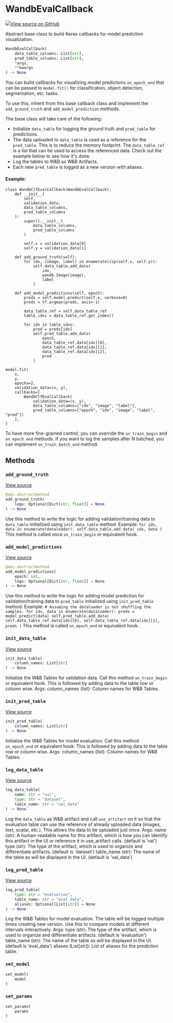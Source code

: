 # WandbEvalCallback



[![](https://www.tensorflow.org/images/GitHub-Mark-32px.png)View source on GitHub](https://www.github.com/wandb/client/tree/d0df1ddb23bdba0bec8d9be906336625a603439d/wandb/integration/keras/callbacks/tables_builder.py#L10-L229)



Abstract base class to build Keras callbacks for model prediction visualization.

```python
WandbEvalCallback(
    data_table_columns: List[str],
    pred_table_columns: List[str],
    *args,
    **kwargs
) -> None
```




You can build callbacks for visualizing model predictions `on_epoch_end`
that can be passed to `model.fit()` for classification, object detection,
segmentation, etc. tasks.

To use this, inherit from this base callback class and implement the `add_ground_truth`
and `add_model_prediction` methods.

The base class will take care of the following:
- Initialize `data_table` for logging the ground truth and
    `pred_table` for predictions.
- The data uploaded to `data_table` is used as a reference for the
    `pred_table`. This is to reduce the memory footprint. The `data_table_ref`
    is a list that can be used to access the referenced data.
    Check out the example below to see how it's done.
- Log the tables to W&B as W&B Artifacts.
- Each new `pred_table` is logged as a new version with aliases.

#### Example:

```
class WandbClfEvalCallback(WandbEvalCallback):
    def __init__(
        self,
        validation_data,
        data_table_columns,
        pred_table_columns
    ):
        super().__init__(
            data_table_columns,
            pred_table_columns
        )

        self.x = validation_data[0]
        self.y = validation_data[1]

    def add_ground_truth(self):
        for idx, (image, label) in enumerate(zip(self.x, self.y)):
            self.data_table.add_data(
                idx,
                wandb.Image(image),
                label
            )

    def add_model_predictions(self, epoch):
        preds = self.model.predict(self.x, verbose=0)
        preds = tf.argmax(preds, axis=-1)

        data_table_ref = self.data_table_ref
        table_idxs = data_table_ref.get_index()

        for idx in table_idxs:
            pred = preds[idx]
            self.pred_table.add_data(
                epoch,
                data_table_ref.data[idx][0],
                data_table_ref.data[idx][1],
                data_table_ref.data[idx][2],
                pred
            )

model.fit(
    x,
    y,
    epochs=2,
    validation_data=(x, y),
    callbacks=[
        WandbClfEvalCallback(
            validation_data=(x, y),
            data_table_columns=["idx", "image", "label"],
            pred_table_columns=["epoch", "idx", "image", "label", "pred"])
    ],
)
```


To have more fine-grained control, you can override the `on_train_begin` and
`on_epoch_end` methods. If you want to log the samples after N batched, you
can implement `on_train_batch_end` method.

## Methods

<h3 id="add_ground_truth"><code>add_ground_truth</code></h3>

[View source](https://www.github.com/wandb/client/tree/d0df1ddb23bdba0bec8d9be906336625a603439d/wandb/integration/keras/callbacks/tables_builder.py#L127-L141)

```python
@abc.abstractmethod
add_ground_truth(
    logs: Optional[Dict[str, float]] = None
) -> None
```

Use this method to write the logic for adding validation/training
data to `data_table` initialized using `init_data_table` method.
Example:
    ```
    for idx, data in enumerate(dataloader):
        self.data_table.add_data(
            idx,
            data
        )
    ```
This method is called once `on_train_begin` or equivalent hook.

<h3 id="add_model_predictions"><code>add_model_predictions</code></h3>

[View source](https://www.github.com/wandb/client/tree/d0df1ddb23bdba0bec8d9be906336625a603439d/wandb/integration/keras/callbacks/tables_builder.py#L143-L163)

```python
@abc.abstractmethod
add_model_predictions(
    epoch: int,
    logs: Optional[Dict[str, float]] = None
) -> None
```

Use this method to write the logic for adding model prediction for
validation/training data to `pred_table` initialized using
`init_pred_table` method.
Example:
    ```
    # Assuming the dataloader is not shuffling the samples.
    for idx, data in enumerate(dataloader):
        preds = model.predict(data)
        self.pred_table.add_data(
            self.data_table_ref.data[idx][0],
            self.data_table_ref.data[idx][1],
            preds
        )
    ```
This method is called `on_epoch_end` or equivalent hook.

<h3 id="init_data_table"><code>init_data_table</code></h3>

[View source](https://www.github.com/wandb/client/tree/d0df1ddb23bdba0bec8d9be906336625a603439d/wandb/integration/keras/callbacks/tables_builder.py#L165-L172)

```python
init_data_table(
    column_names: List[str]
) -> None
```

Initialize the W&B Tables for validation data.
Call this method `on_train_begin` or equivalent hook. This is followed by
adding data to the table row or column wise.
Args:
    column_names (list): Column names for W&B Tables.

<h3 id="init_pred_table"><code>init_pred_table</code></h3>

[View source](https://www.github.com/wandb/client/tree/d0df1ddb23bdba0bec8d9be906336625a603439d/wandb/integration/keras/callbacks/tables_builder.py#L174-L181)

```python
init_pred_table(
    column_names: List[str]
) -> None
```

Initialize the W&B Tables for model evaluation.
Call this method `on_epoch_end` or equivalent hook. This is followed by
adding data to the table row or column wise.
Args:
    column_names (list): Column names for W&B Tables.

<h3 id="log_data_table"><code>log_data_table</code></h3>

[View source](https://www.github.com/wandb/client/tree/d0df1ddb23bdba0bec8d9be906336625a603439d/wandb/integration/keras/callbacks/tables_builder.py#L183-L208)

```python
log_data_table(
    name: str = "val",
    type: str = "dataset",
    table_name: str = "val_data"
) -> None
```

Log the `data_table` as W&B artifact and call
`use_artifact` on it so that the evaluation table can use the reference
of already uploaded data (images, text, scalar, etc.).
This allows the data to be uploaded just once.
Args:
    name (str):  A human-readable name for this artifact, which is how
        you can identify this artifact in the UI or reference
        it in use_artifact calls. (default is 'val')
    type (str): The type of the artifact, which is used to organize and
        differentiate artifacts. (default is 'dataset')
    table_name (str): The name of the table as will be displayed in the UI.
        (default is 'val_data')

<h3 id="log_pred_table"><code>log_pred_table</code></h3>

[View source](https://www.github.com/wandb/client/tree/d0df1ddb23bdba0bec8d9be906336625a603439d/wandb/integration/keras/callbacks/tables_builder.py#L210-L229)

```python
log_pred_table(
    type: str = "evaluation",
    table_name: str = "eval_data",
    aliases: Optional[List[str]] = None
) -> None
```

Log the W&B Tables for model evaluation.
The table will be logged multiple times creating new version. Use this
to compare models at different intervals interactively.
Args:
    type (str): The type of the artifact, which is used to organize and
        differentiate artifacts. (default is 'evaluation')
    table_name (str): The name of the table as will be displayed in the UI.
        (default is 'eval_data')
    aliases (List[str]): List of aliases for the prediction table.

<h3 id="set_model"><code>set_model</code></h3>

```python
set_model(
    model
)
```




<h3 id="set_params"><code>set_params</code></h3>

```python
set_params(
    params
)
```







